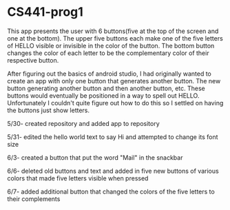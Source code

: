 # CS441-prog1

This app presents the user with 6 buttons(five at the top of the screen and one at the bottom). The upper five buttons each make one of the five letters of HELLO visible or invisible in the color of the button.
The bottom button changes the color of each letter to be the complementary color of their respective button.

After figuring out the basics of android studio, I had originally wanted to create an app with only one button that generates another button. The new button generating another button and then another button, etc. These buttons would eventually be positioned in a way to spell out HELLO. 
Unfortunately I couldn't quite figure out how to do this so I settled on having the buttons just show letters. 

5/30- created repository and added app to repository

5/31- edited the hello world text to say Hi and attempted to change its font size

6/3- created a button that put the word "Mail" in the snackbar

6/6- deleted old buttons and text and added in five new buttons of various colors that made five letters visible when pressed

6/7- added additional button that changed the colors of the five letters to their complements